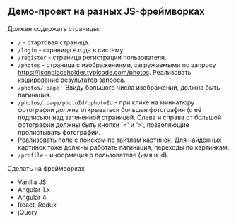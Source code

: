 ## Демо-проект на разных JS-фреймворках

Должен содержать страницы:

- `/` - стартовая страница.
- `/login` - страница входа в систему.
- `/register` - страница регистрации пользователя.
- `/photos` - страница с изображениями, загружаемыми по запросу https://jsonplaceholder.typicode.com/photos. Реализовать кэширование результатов запроса.
- `/photos/:page` - Ввиду большого числа изображений, должна быть пагинация.
- `/photos/:page/photoId/:photoId` - при клике на миниатюру фотографии должна открываться большая фотография (с её подписью) над затененной страницей. Слева и справа от большой фотографии должны быть кнопки '<' и '>', позволяющие пролистывать фотографии.
- Реализовать поле с поиском по тайтлам картинок. Для найденных картинок тоже должны работать пагинация, переходы по картинкам.
- `/profile` - информация о пользователе (имя и id).

Сделать на фреймворках 

- Vanilla JS 
- Angular 1.x
- Angular 4 
- React, Redux
- jQuery 